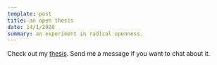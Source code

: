 ```yaml
---
template: post
title: an open thesis
date: 14/1/2020
summary: an experiment in radical openness.
---
```


Check out my [thesis](/phd). Send me a message if you want to chat about it.
